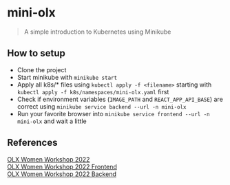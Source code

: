 # mini-olx

> A simple introduction to Kubernetes using Minikube

## How to setup
* Clone the project
* Start minikube with `minikube start`
* Apply all k8s/* files using `kubectl apply -f <filename>` starting with `kubectl apply -f k8s/namespaces/mini-olx.yaml` first
* Check if environment variables (`IMAGE_PATH` and `REACT_APP_API_BASE`) are correct using `minikube service backend --url -n mini-olx`
* Run your favorite browser into `minikube service frontend --url -n mini-olx` and wait a little

## References

[OLX Women Workshop 2022](https://github.com/isapms/olx-women-workshop-2022-all)  
[OLX Women Workshop 2022 Frontend](https://github.com/franfaccin/olx-women-workshop-2022-frontend)  
[OLX Women Workshop 2022 Backend](https://github.com/isapms/olx-women-workshop-2022-backend)  
